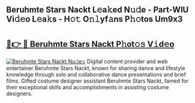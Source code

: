 ## Beruhmte Stars Nackt L𝚎a𝚔ed N𝚞𝚍e - Part-WlU Vi𝚍𝚎o L𝚎a𝚔s - H𝚘𝚝 O𝚗𝚕yf𝚊ns P𝚑𝚘tos Um9x3

# <h2><a href="http://kf00gll.oniu.top/?m=Beruhmte+Stars+Nackt">🔗👉 🔴 Beruhmte Stars Nackt P𝚑ot𝚘𝚜 V𝚒d𝚎o</a></h2>

[![Beruhmte Stars Nackt Nu𝚍e𝚜](https://i.imgur.com/0qMVB7G.gif)](http://kf00gll.oniu.top/?m=Beruhmte+Stars+Nackt)
Digital content provider and web entertainer Beruhmte Stars Nackt, known for sharing dance and lifestyle knowledge through solo and collaborative dance presentations and brief films. Gifted costume designer assistant Beruhmte Stars Nackt, famed for their exceptional skills and accomplishments in assisting costume designers.  
